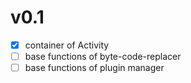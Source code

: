 # v0.1

- [x] container of Activity
- [ ] base functions of byte-code-replacer
- [ ] base functions of plugin manager